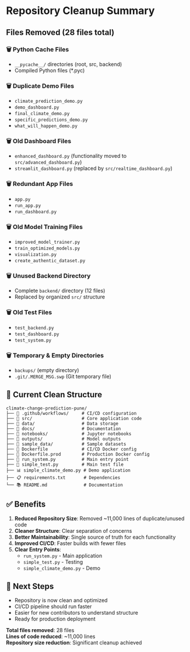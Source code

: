 # Repository Cleanup Summary

## Files Removed (28 files total)

### 🗑️ Python Cache Files
- `__pycache__/` directories (root, src, backend)
- Compiled Python files (*.pyc)

### 🗑️ Duplicate Demo Files
- `climate_prediction_demo.py`
- `demo_dashboard.py` 
- `final_climate_demo.py`
- `specific_predictions_demo.py`
- `what_will_happen_demo.py`

### 🗑️ Old Dashboard Files
- `enhanced_dashboard.py` (functionality moved to `src/advanced_dashboard.py`)
- `streamlit_dashboard.py` (replaced by `src/realtime_dashboard.py`)

### 🗑️ Redundant App Files
- `app.py`
- `run_app.py`
- `run_dashboard.py`

### 🗑️ Old Model Training Files
- `improved_model_trainer.py`
- `train_optimized_models.py`
- `visualization.py`
- `create_authentic_dataset.py`

### 🗑️ Unused Backend Directory
- Complete `backend/` directory (12 files)
- Replaced by organized `src/` structure

### 🗑️ Old Test Files
- `test_backend.py`
- `test_dashboard.py` 
- `test_system.py`

### 🗑️ Temporary & Empty Directories
- `backups/` (empty directory)
- `.git/.MERGE_MSG.swp` (Git temporary file)

## 📁 Current Clean Structure

```
climate-change-prediction-pune/
├── 📁 .github/workflows/     # CI/CD configuration
├── 📁 src/                   # Core application code
├── 📁 data/                  # Data storage
├── 📁 docs/                  # Documentation
├── 📁 notebooks/             # Jupyter notebooks
├── 📁 outputs/               # Model outputs
├── 📁 sample_data/           # Sample datasets
├── 🐳 Dockerfile             # CI/CD Docker config
├── 🐳 Dockerfile.prod        # Production Docker config
├── 🚀 run_system.py          # Main entry point
├── 🧪 simple_test.py         # Main test file
├── 📊 simple_climate_demo.py # Demo application
├── 📋 requirements.txt       # Dependencies
└── 📚 README.md              # Documentation
```

## ✅ Benefits

1. **Reduced Repository Size**: Removed ~11,000 lines of duplicate/unused code
2. **Cleaner Structure**: Clear separation of concerns
3. **Better Maintainability**: Single source of truth for each functionality
4. **Improved CI/CD**: Faster builds with fewer files
5. **Clear Entry Points**: 
   - `run_system.py` - Main application
   - `simple_test.py` - Testing
   - `simple_climate_demo.py` - Demo

## 🎯 Next Steps

- Repository is now clean and optimized
- CI/CD pipeline should run faster
- Easier for new contributors to understand structure
- Ready for production deployment

**Total files removed**: 28 files  
**Lines of code reduced**: ~11,000 lines  
**Repository size reduction**: Significant cleanup achieved